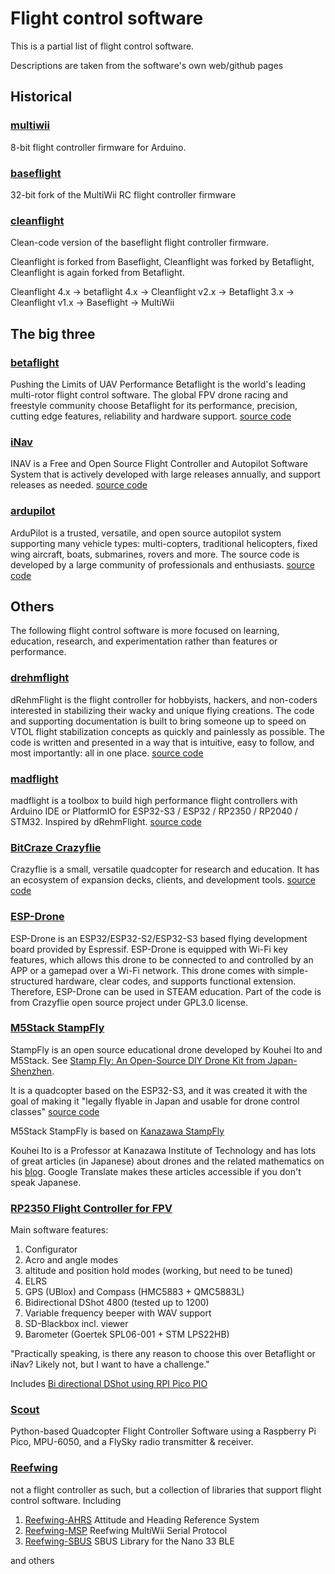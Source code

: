 # Flight control software

This is a partial list of flight control software.

Descriptions are taken from the software's own web/github pages

## Historical

### [multiwii](https://github.com/multiwii/multiwii-firmware)

8-bit flight controller firmware for Arduino.

### [baseflight](https://github.com/multiwii/baseflight)

32-bit fork of the MultiWii RC flight controller firmware

### [cleanflight](https://github.com/cleanflight/cleanflight)

Clean-code version of the baseflight flight controller firmware.

Cleanflight is forked from Baseflight, Cleanflight was forked by Betaflight, Cleanflight is again forked from Betaflight.

Cleanflight 4.x -> betaflight 4.x -> Cleanflight v2.x -> Betaflight 3.x -> Cleanflight v1.x -> Baseflight -> MultiWii

## The big three

### [betaflight](https://betaflight.com/)

Pushing the Limits of UAV Performance
Betaflight is the world's leading multi-rotor flight control software.
The global FPV drone racing and freestyle community choose Betaflight for its performance, precision, cutting edge features, reliability and hardware support.
[source code](https://github.com/betaflight/betaflight)

### [iNav](https://github.com/iNavFlight/inav/wiki)

INAV is a Free and Open Source Flight Controller and Autopilot Software System that is actively developed with large releases annually, and support releases as needed.
[source code](https://github.com/iNavFlight/inav)

### [ardupilot](https://ardupilot.org/)

ArduPilot is a trusted, versatile, and open source autopilot system supporting many vehicle types:
multi-copters, traditional helicopters, fixed wing aircraft, boats, submarines, rovers and more.
The source code is developed by a large community of professionals and enthusiasts.
[source code](https://github.com/ArduPilot/ardupilot)

## Others

The following flight control software is more focused on learning, education, research, and experimentation rather than features or performance.

### [drehmflight](https://www.drehmflight.com/)

dRehmFlight is the flight controller for hobbyists, hackers, and non-coders interested in stabilizing their wacky and unique flying creations.
The code and supporting documentation is built to bring someone up to speed on VTOL flight stabilization concepts as quickly and painlessly as possible.
The code is written and presented in a way that is intuitive, easy to follow, and most importantly: all in one place.
[source code](https://github.com/nickrehm/dRehmFlight)

### [madflight](https://madflight.com/)

madflight is a toolbox to build high performance flight controllers with Arduino IDE or PlatformIO for ESP32-S3 / ESP32 / RP2350 / RP2040 / STM32. Inspired by dRehmFlight.
[source code](https://github.com/qqqlab/madflight)

### [BitCraze Crazyflie](https://www.bitcraze.io/)

Crazyflie is a small, versatile quadcopter for research and education.
It has an ecosystem of expansion decks, clients, and development tools.
[source code](https://github.com/bitcraze/crazyflie-firmware)

### [ESP-Drone](https://docs.espressif.com/projects/espressif-esp-drone/en/latest/gettingstarted.html)

ESP-Drone is an ESP32/ESP32-S2/ESP32-S3 based flying development board provided by Espressif.
ESP-Drone is equipped with Wi-Fi key features, which allows this drone to be connected to and controlled by an APP or a gamepad over a Wi-Fi network.
This drone comes with simple-structured hardware, clear codes, and supports functional extension.
Therefore, ESP-Drone can be used in STEAM education. Part of the code is from Crazyflie open source project under GPL3.0 license.

### [M5Stack StampFly](https://docs.m5stack.com/en/app/Stamp%20Fly)

StampFly is an open source educational drone developed by Kouhei Ito and M5Stack.
See [Stamp Fly: An Open-Source DIY Drone Kit from Japan-Shenzhen](https://www.hackster.io/stampfly/stamp-fly-an-open-source-diy-drone-kit-from-japan-shenzhen-93d099).

It is a quadcopter based on the ESP32-S3, and it was created it with the goal of making it "legally flyable in Japan and usable for drone control classes"
[source code](https://github.com/m5stack/M5StampFly)

M5Stack StampFly is based on [Kanazawa StampFly](https://github.com/M5Fly-kanazawa/StampFly2024June)

Kouhei Ito is a Professor at Kanazawa Institute of Technology and has lots of great articles (in Japanese) about drones and the related mathematics on his [blog](https://rikei-tawamure.com/).
Google Translate makes these articles accessible if you don't speak Japanese.

### [RP2350 Flight Controller for FPV](https://github.com/bastian2001/Kolibri-FC)

Main software features:

1. Configurator
2. Acro and angle modes
3. altitude and position hold modes (working, but need to be tuned)
4. ELRS
5. GPS (UBlox) and Compass (HMC5883 + QMC5883L)
6. Bidirectional DShot 4800 (tested up to 1200)
7. Variable frequency beeper with WAV support
8. SD-Blackbox incl. viewer
9. Barometer (Goertek SPL06-001 + STM LPS22HB)

"Practically speaking, is there any reason to choose this over Betaflight or iNav? Likely not, but I want to have a challenge."

Includes [Bi directional DShot using RPI Pico PIO](https://github.com/bastian2001/pico-bidir-dshot/)

### [Scout](https://github.com/TimHanewich/scout)

Python-based Quadcopter Flight Controller Software using a Raspberry Pi Pico, MPU-6050, and a FlySky radio transmitter & receiver.

### [Reefwing](https://github.com/Reefwing-Software)

not a flight controller as such, but a collection of libraries that support flight control software.
Including

1. [Reefwing-AHRS](https://github.com/Reefwing-Software/Reefwing-AHRS) Attitude and Heading Reference System
2. [Reefwing-MSP](https://github.com/Reefwing-Software/Reefwing-MSP) Reefwing MultiWii Serial Protocol
3. [Reefwing-SBUS](https://github.com/Reefwing-Software/Reefwing-SBUS) SBUS Library for the Nano 33 BLE

and others
